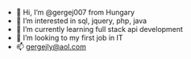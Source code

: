 - 👋 Hi, I’m @gergej007 from Hungary
- 👀 I’m interested in sql, jquery, php, java
- 🌱 I’m currently learning full stack api development
- 💞️ I’m looking to my first job in IT
- 📫 gergejly@aol.com
  


<!---
gergej007/gergej007 is a ✨ special ✨ repository because its `README.md` (this file) appears on your GitHub profile.
You can click the Preview link to take a look at your changes.
--->
